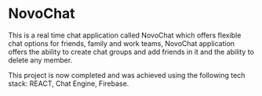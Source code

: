 # NovoChat
This is a real time chat application called NovoChat which offers flexible chat options for friends, family and work teams, NovoChat application offers the ability to create chat groups and add friends in it and the ability to delete any member.

This project is now completed and was achieved using the following tech stack: REACT, Chat Engine, Firebase.
